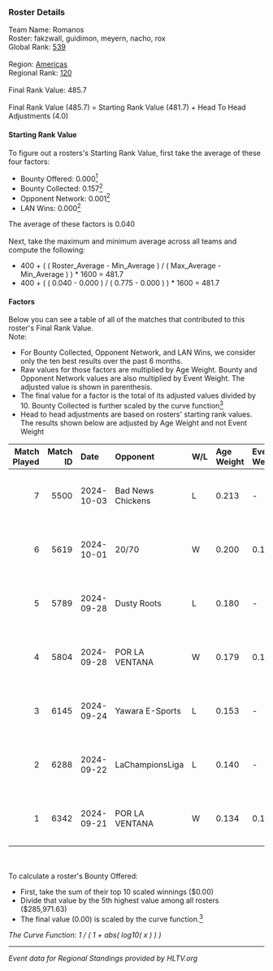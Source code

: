 ### Roster Details<br />
Team Name: Romanos<br />
Roster: fakzwall, guidimon, meyern, nacho, rox<br />
Global Rank: [539](../../standings_global_2025_02_28.md)<br />
<br />
Region: [Americas]( ../../standings_americas_2025_02_28.md)<br />
Regional Rank: [120]( ../../standings_americas_2025_02_28.md)<br />
<br />
Final Rank Value:  485.7<br />
<br />
Final Rank Value (485.7) = Starting Rank Value (481.7) + Head To Head Adjustments (4.0)<br />

#### Starting Rank Value<br />
To figure out a rosters's Starting Rank Value, first take the average of these four factors:<br />
- Bounty Offered: 0.000[<sup>1</sup>](#table2)
- Bounty Collected: 0.157[<sup>2</sup>](#table1)
- Opponent Network: 0.001[<sup>2</sup>](#table1)
- LAN Wins: 0.000[<sup>2</sup>](#table1)

The average of these factors is 0.040<br />
<br />
Next, take the maximum and minimum average across all teams and compute the following:<br />
- 400 + ( ( Roster_Average - Min_Average ) / ( Max_Average - Min_Average ) ) * 1600 = 481.7
- 400 + ( ( 0.040 - 0.000 ) / ( 0.775 - 0.000 ) ) * 1600 = 481.7


#### Factors<br />
Below you can see a table of all of the matches that contributed to this roster's Final Rank Value.<br />
Note:<br />

- For Bounty Collected, Opponent Network, and LAN Wins, we consider only the ten best results over the past 6 months.
- Raw values for those factors are multiplied by Age Weight. Bounty and Opponent Network values are also multiplied by Event Weight. The adjusted value is shown in parenthesis.
- The final value for a factor is the total of its adjusted values divided by 10. Bounty Collected is further scaled by the curve function[<sup>3</sup>](#curveFunction)
- Head to head adjustments are based on rosters' starting rank values. The results shown below are adjusted by Age Weight and not Event Weight
<span id="table1"></span><br />


| Match Played | Match ID | Date       | Opponent          | W/L | Age Weight | Event Weight | Bounty Collected | Opponent Network | LAN Wins  | H2H Adj. | Roster                                 |
| -: | -: | :- | :- | :- | :- | :- | :- | :- | :- | -: | :- |
|            7 |     5500 | 2024-10-03 | Bad News Chickens | L   | 0.213      | -            | -                | -                | -         |    -1.55 | fakzwall, guidimon, meyern, nacho, rox |
|            6 |     5619 | 2024-10-01 | 20/70             | W   | 0.200      | 0.143        | 0.002 (0.000)    | 0.313 (0.009)    | 0 (0.000) |     4.60 | fakzwall, guidimon, meyern, nacho, rox |
|            5 |     5789 | 2024-09-28 | Dusty Roots       | L   | 0.180      | -            | -                | -                | -         |    -0.74 | fakzwall, guidimon, meyern, nacho, rox |
|            4 |     5804 | 2024-09-28 | POR LA VENTANA    | W   | 0.179      | 0.143        | 0.000 (0.000)    | 0.000 (0.000)    | 0 (0.000) |     2.18 | fakzwall, guidimon, meyern, nacho, rox |
|            3 |     6145 | 2024-09-24 | Yawara E-Sports   | L   | 0.153      | -            | -                | -                | -         |    -1.07 | fakzwall, guidimon, meyern, nacho, rox |
|            2 |     6288 | 2024-09-22 | LaChampionsLiga   | L   | 0.140      | -            | -                | -                | -         |    -1.07 | bichop, fakzwall, guidimon, nacho, rox |
|            1 |     6342 | 2024-09-21 | POR LA VENTANA    | W   | 0.134      | 0.143        | 0.000 (0.000)    | 0.000 (0.000)    | 0 (0.000) |     1.63 | bichop, fakzwall, guidimon, nacho, rox |

<br />
<span id="table2"></span><br />
To calculate a roster's Bounty Offered:<br />

- First, take the sum of their top 10 scaled winnings ($0.00)
- Divide that value by the 5th highest value among all rosters ($285,971.63)
- The final value (0.00) is scaled by the curve function.[<sup>3</sup>](#curveFunction)

<span id="curveFunction"></span>_The Curve Function: 1 / ( 1 + abs( log10( x ) ) )_<br />

---
_Event data for Regional Standings provided by HLTV.org_<br />
